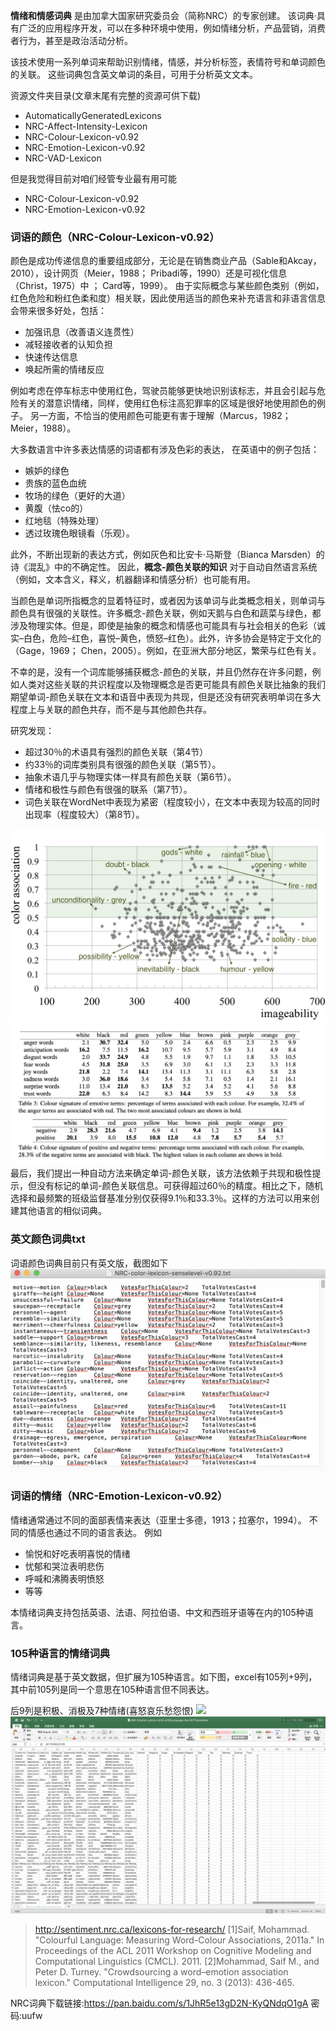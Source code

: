 **情绪和情感词典** 是由加拿大国家研究委员会（简称NRC）的专家创建。 该词典·具有广泛的应用程序开发，可以在多种环境中使用，例如情绪分析，产品营销，消费者行为，甚至是政治活动分析。

该技术使用一系列单词来帮助识别情绪，情感，并分析标签，表情符号和单词颜色的关联。 这些词典包含英文单词的条目，可用于分析英文文本。

资源文件夹目录(文章末尾有完整的资源可供下载)  
- AutomaticallyGeneratedLexicons
- NRC-Affect-Intensity-Lexicon
- NRC-Colour-Lexicon-v0.92
- NRC-Emotion-Lexicon-v0.92
- NRC-VAD-Lexicon

但是我觉得目前对咱们经管专业最有用可能
- NRC-Colour-Lexicon-v0.92
- NRC-Emotion-Lexicon-v0.92


### 词语的颜色（NRC-Colour-Lexicon-v0.92）
颜色是成功传递信息的重要组成部分，无论是在销售商业产品（Sable和Akcay，2010），设计网页（Meier，1988； Pribadi等，1990）还是可视化信息（Christ，1975）中 ； Card等，1999）。 由于实际概念与某些颜色类别（例如，红色危险和粉红色柔和度）相关联，因此使用适当的颜色来补充语言和非语言信息会带来很多好处，包括：

- 加强讯息（改善语义连贯性）
- 减轻接收者的认知负担
- 快速传达信息
- 唤起所需的情绪反应

例如考虑在停车标志中使用红色，驾驶员能够更快地识别该标志，并且会引起与危险有关的潜意识情绪，同样，使用红色标注高犯罪率的区域是很好地使用颜色的例子。 另一方面，不恰当的使用颜色可能更有害于理解（Marcus，1982； Meier，1988）。

大多数语言中许多表达情感的词语都有涉及色彩的表达， 在英语中的例子包括：
- 嫉妒的绿色
- 贵族的蓝色血统
- 牧场的绿色（更好的大道）
- 黄腹（怯co的）
- 红地毯（特殊处理）
- 透过玫瑰色眼镜看（乐观）。 

此外，不断出现新的表达方式，例如灰色和比安卡·马斯登（Bianca Marsden）的诗《混乱》中的不确定性。 因此，**概念-颜色关联的知识** 对于自动自然语言系统（例如，文本含义，释义，机器翻译和情感分析）也可能有用。

当颜色是单词所指概念的显着特征时，或者因为该单词与此类概念相关，则单词与颜色具有很强的关联性。许多概念-颜色关联，例如天鹅与白色和蔬菜与绿色，都涉及物理实体。但是，即使是抽象的概念和情感也可能具有与社会相关的色彩（诚实–白色，危险–红色，喜悦–黄色，愤怒–红色）。此外，许多协会是特定于文化的（Gage，1969； Chen，2005）。例如，在亚洲大部分地区，繁荣与红色有关。

不幸的是，没有一个词库能够捕获概念-颜色的关联，并且仍然存在许多问题，例如人类对这些关联的共识程度以及物理概念是否更可能具有颜色关联比抽象的我们期望单词-颜色关联在文本和语音中表现为共现，但是还没有研究表明单词在多大程度上与关联的颜色共存，而不是与其他颜色共存。

研究发现：

- 超过30％的术语具有强烈的颜色关联（第4节）
- 约33％的词库类别具有很强的颜色关联（第5节）。
- 抽象术语几乎与物理实体一样具有颜色关联（第6节）。
- 情绪和极性与颜色有很强的联系（第7节）。
- 词色关联在WordNet中表现为紧密（程度较小），在文本中表现为较高的同时出现率（程度较大）（第8节）。

![](img/颜色1.png)
![](img/颜色2.png)
最后，我们提出一种自动方法来确定单词-颜色关联，该方法依赖于共现和极性提示，但没有标记的单词-颜色关联信息。可获得超过60％的精度。相比之下，随机选择和最频繁的班级监督基准分别仅获得9.1％和33.3％。这样的方法可以用来创建其他语言的相似词典。


### 英文颜色词典txt
词语颜色词典目前只有英文版，截图如下
![](img/颜色txt.png)

### 词语的情绪（NRC-Emotion-Lexicon-v0.92）


情绪通常通过不同的面部表情来表达（亚里士多德，1913；拉塞尔，1994）。 不同的情感也通过不同的语言表达。 例如
- 愉悦和好吃表明喜悦的情绪
- 忧郁和哭泣表明悲伤
- 呼喊和沸腾表明愤怒
- 等等

本情绪词典支持包括英语、法语、阿拉伯语、中文和西班牙语等在内的105种语言。



### 105种语言的情绪词典
情绪词典是基于英文数据，但扩展为105种语言。如下图，excel有105列+9列，其中前105列是同一个意思在105种语言但不同表达。

后9列是积极、消极及7种情绪(喜怒哀乐愁怨恨)
![](img/情绪1.png)
![](img/情绪2.png)

>http://sentiment.nrc.ca/lexicons-for-research/
>[1]Saif, Mohammad. "Colourful Language: Measuring Word-Colour Associations, 2011a." In Proceedings of the ACL 2011 Workshop on Cognitive Modeling and Computational Linguistics (CMCL). 2011.
>[2]Mohammad, Saif M., and Peter D. Turney. "Crowdsourcing a word–emotion association lexicon." Computational Intelligence 29, no. 3 (2013): 436-465.



NRC词典下载链接:https://pan.baidu.com/s/1JhR5e13gD2N-KyQNdqO1gA  密码:uufw

